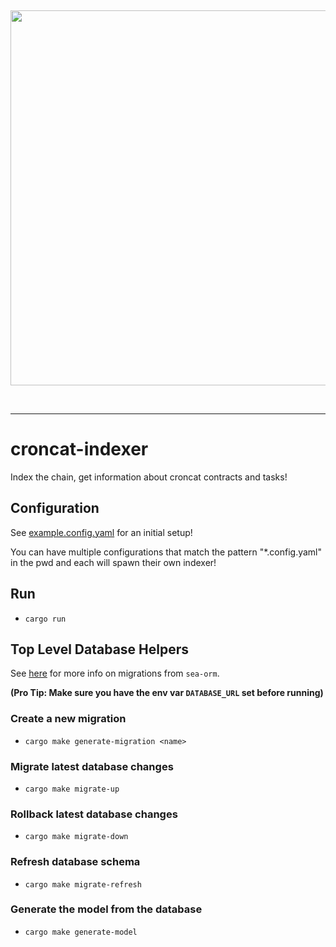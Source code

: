 &nbsp;

<div align="center">
<img width="600" src="https://github.com/CronCats/croncat-rs/raw/main/croncat.png" />
</div>

&nbsp;

---

# croncat-indexer

Index the chain, get information about croncat contracts and tasks!

## Configuration

See [example.config.yaml](./example.config.yaml) for an initial setup!

You can have multiple configurations that match the pattern "\*.config.yaml" in the pwd and each will spawn their own indexer!

## Run

-   `cargo run`

## Top Level Database Helpers

See [here](./migration/README.md) for more info on migrations from `sea-orm`.

**(Pro Tip: Make sure you have the env var `DATABASE_URL` set before running)**

### Create a new migration

-   `cargo make generate-migration <name>`

### Migrate latest database changes

-   `cargo make migrate-up`

### Rollback latest database changes

-   `cargo make migrate-down`

### Refresh database schema

-   `cargo make migrate-refresh`

### Generate the model from the database

-   `cargo make generate-model`

